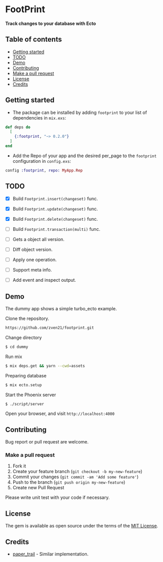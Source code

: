 
# FootPrint

**Track changes to your database with Ecto**

## Table of contents

* [Getting started](#getting-started)
* [TODO](#todo)
* [Demo](#demo)
* [Contributing](#contributing)
* [Make a pull request](#make-a-pull-request)
* [License](#license)
* [Credits](#credits)

## Getting started

* The package can be installed by adding `footprint` to your list of dependencies in `mix.exs`:

```elixir
def deps do
  [
    {:footprint, "~> 0.2.0"}
  ]
end
```

* Add the Repo of your app and the desired per_page to the `footprint` configuration in `config.exs`:

```elixir
config :footprint, repo: MyApp.Rep
```

## TODO

* [x] Build `Footprint.insert(changeset)` func.
* [x] Build `Footprint.update(changeset)` func.
* [x] Build `Footprint.delete(changeset)` func.
* [ ] Build `Footprint.transaction(multi)` func.
* [ ] Gets a object all version.
* [ ] Diff object version.
* [ ] Apply one operation.
* [ ] Support meta info.
* [ ] Add event and inspect output.


## Demo

The dummy app shows a simple turbo_ecto example.

Clone the repository.

```bash
https://github.com/zven21/footprint.git
```

Change directory

```bash
$ cd dummy
```

Run mix

```bash
$ mix deps.get && yarn --cwd=assets
```

Preparing database

```bash
$ mix ecto.setup
```

Start the Phoenix server

```bash
$ ./script/server
```

Open your browser, and visit `http://localhost:4000`

## Contributing

Bug report or pull request are welcome.

### Make a pull request

1. Fork it
2. Create your feature branch (`git checkout -b my-new-feature`)
3. Commit your changes (`git commit -am 'Add some feature'`)
4. Push to the branch (`git push origin my-new-feature`)
5. Create new Pull Request

Please write unit test with your code if necessary.

## License

The gem is available as open source under the terms of the [MIT License](http://opensource.org/licenses/MIT).


## Credits

* [paper_trail](https://github.com/izelnakri/paper_trail) - Similar implementation.